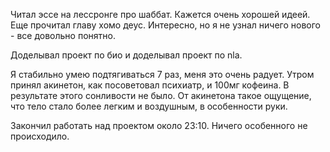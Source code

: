 Читал эссе на лессронге про шаббат. Кажется очень хорошей идеей. Еще прочитал главу хомо деус. Интересно, но я не узнал ничего нового - все довольно понятно. 

Доделывал проект по био и доделывал проект по nla.

Я стабильно умею подтягиваться 7 раз, меня это очень радует. Утром принял акинетон, как посоветовал психиатр, и 100мг кофеина. В результате этого сонливости не было. От акинетона такое ощущение, что тело стало более легким и воздушным, в особенности руки.

Закончил работать над проектом около 23:10. Ничего особенного не происходило.
